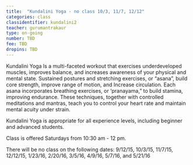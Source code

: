 ```yaml
---
title:  "Kundalini Yoga - no class 10/3, 11/7, 12/12"
categories: class
classidentifier: kundalini2
teacher: gurumantrakaur
type: on-going
number: TBD
fee: TBD
dropins: TBD
---
```

Kundalini Yoga ls a multi-faceted workout that exercises underdeveloped
muscles, improves balance, and increases awareness of your physical and
mental state. Sustained postures and stretching exercises, or “asana”,
build core strength, improve range of motion, and Increase circulation.
Each asana incorporates breathing exercises, or ‘pranayama,” to build
stamina, improving endurance. These techniques, together with controlled
meditations and mantras, teach you to control your heart rate and maintain
mental acuity under strain.

Kundalini Yoga is appropriate for all experience levels, including beginner and advanced students.

Class is offered Saturdays from 10:30 am - 12 pm.

There will be no class on the following dates: 9/12/15, 10/3/15, 11/7/15, 12/12/15, 1/23/16, 2/20/16, 3/5/16, 4/9/16, 5/7/16, and 5/21/16
